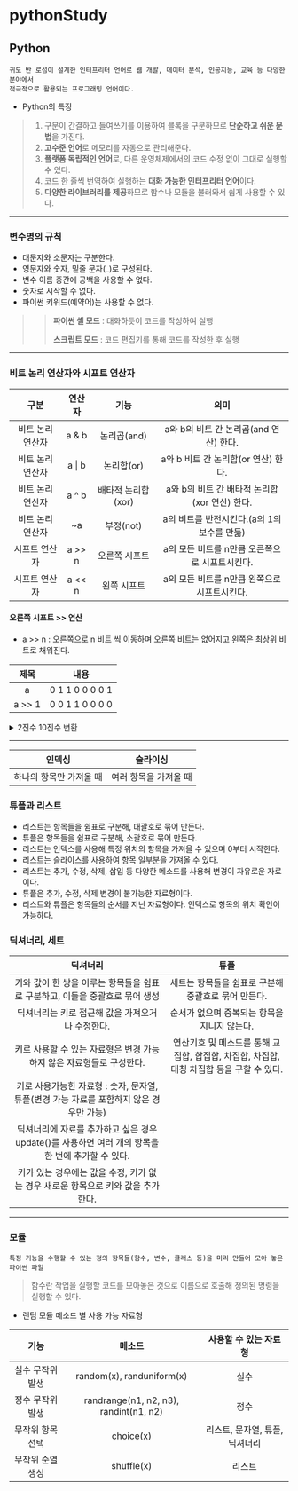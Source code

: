 # pythonStudy

## Python
```
귀도 반 로섬이 설계한 인터프리터 언어로 웹 개발, 데이터 분석, 인공지능, 교육 등 다양한 분야에서
적극적으로 활용되는 프로그래밍 언어이다.
```
* Python의 특징
> 1. 구문이 간결하고 들여쓰기를 이용하여 블록을 구분하므로 **단순하고 쉬운 문법**을 가진다.
> 2. **고수준 언어**로 메모리를 자동으로 관리해준다.
> 3. **플랫폼 독립적인 언어**로, 다른 운영체제에서의 코드 수정 없이 그대로 실행할 수 있다.
> 4. 코드 한 줄씩 번역하여 실행하는 **대화 가능한 인터프리터 언어**이다.
> 5. **다양한 라이브러리를 제공**하므로 함수나 모듈을 불러와서 쉽게 사용할 수 있다.
***
### 변수명의 규칙
* 대문자와 소문자는 구분한다.
* 영문자와 숫자, 밑줄 문자(_)로 구성된다.
* 변수 이름 중간에 공백을 사용할 수 없다.
* 숫자로 시작할 수 없다.
* 파이썬 키워드(예약어)는 사용할 수 없다.

>> **파이썬 셸 모드** : 대화하듯이 코드를 작성하여 실행
>> 
>> **스크립트 모드** : 코드 편집기를 통해 코드를 작성한 후 실행
***
### 비트 논리 연산자와 시프트 연산자
| 구분 | 연산자 | 기능 | 의미 |
|:----:|:------:|:----:|:------:|
|비트 논리 연산자 | a & b | 논리곱(and) | a와 b의 비트 간 논리곱(and 연산) 한다.|
|비트 논리 연산자 | a \| b | 논리합(or) | a와 b 비트 간 논리합(or 연산) 한다.|
|비트 논리 연산자 | a ^ b | 배타적 논리합(xor) | a와 b의 비트 간 배타적 논리합(xor 연산) 한다.|
|비트 논리 연산자 | ~a | 부정(not) | a의 비트를 반전시킨다.(a의 1의 보수를 만듦) |
| 시프트 연산자 | a >> n | 오른쪽 시프트 | a의 모든 비트를 n만큼 오른쪽으로 시프트시킨다. |
| 시프트 연산자 | a << n | 왼쪽 시프트 | a의 모든 비트를 n만큼 왼쪽으로 시프트시킨다.|

#### 오른쪽 시프트 >> 연산
* a >> n : 오른쪽으로 n 비트 씩 이동하며 오른쪽 비트는 없어지고 왼쪽은 최상위 비트로 채워진다.

|제목|내용|
|:------:|:---:|
|a| 0 1 1 0   0 0 0 1|
|a >> 1 | 0 0 1 1   0 0 0 0|

<details>
<summary>2진수 10진수 변환</summary>

<!-- summary 아래 한칸 공백 두어야함 -->

![스크린샷 2023-08-09 110226](https://github.com/bckkingkkang/pythonStudy/assets/131218470/db7e6bb3-74c5-4875-b8d1-4fbe1564f065)
![스크린샷 2023-08-09 110334](https://github.com/bckkingkkang/pythonStudy/assets/131218470/cdb2eac9-b5ab-431f-b195-0167678b9dee)
</details>

***
| 인덱싱 | 슬라이싱 |
|:-----------:|:--------------:|
| 하나의 항목만 가져올 때 | 여러 항목을 가져올 때 | 

### 튜플과 리스트
* 리스트는 항목들을 쉼표로 구분해, 대괄호로 묶어 만든다.
* 튜플은 항목들을 쉼표로 구분해, 소괄호로 묶어 만든다.
* 리스트는 인덱스를 사용해 특정 위치의 항목을 가져올 수 있으며 0부터 시작한다.
* 리스트는 슬라이스를 사용하여 항목 일부분을 가져올 수 있다.
* 리스트는 추가, 수정, 삭제, 삽입 등 다양한 메소드를 사용해 변경이 자유로운 자료이다.
* 튜플은 추가, 수정, 삭제 변경이 불가능한 자료형이다.
* 리스트와 튜플은 항목들의 순서를 지닌 자료형이다. 인덱스로 항목의 위치 확인이 가능하다.

### 딕셔너리, 세트
| 딕셔너리 | 튜플 |
|:---------:|:----------:|
|키와 값이 한 쌍을 이루는 항목들을 쉼표로 구분하고, 이들을 중괄호로 묶어 생성 | 세트는 항목들을 쉼표로 구분해 중괄호로 묶어 만든다. |
|딕셔너리는 키로 접근해 값을 가져오거나 수정한다. | 순서가 없으며 중복되는 항목을 지니지 않는다. |
|키로 사용할 수 있는 자료형은 변경 가능하지 않은 자료형들로 구성한다. |  연산기호 및 메소드를 통해 교집합, 합집합, 차집합, 차집합, 대칭 차집합 등을 구할 수 있다. |
|키로 사용가능한 자료형 : 숫자, 문자열, 튜플(변경 가능 자료를 포함하지 않은 경우만 가능)||
|딕셔너리에 자료를 추가하고 싶은 경우 update()를 사용하면 여러 개의 항목을 한 번에 추가할 수 있다. | |
|키가 있는 경우에는 값을 수정, 키가 없는 경우 새로운 항목으로 키와 값을 추가한다. ||

***
### 모듈
```
특정 기능을 수행할 수 있는 정의 항목들(함수, 변수, 클래스 등)을 미리 만들어 모아 놓은 파이썬 파일
```
> 함수란 작업을 실행할 코드를 모아놓은 것으로 이름으로 호출해 정의된 명령을 실행할 수 있다.


* 랜덤 모듈 메소드 별 사용 가능 자료형

| 기능 | 메소드 | 사용할 수 있는 자료형 |
|:------:|:-------------:|:-------------:|
| 실수 무작위 발생 | random(x), randuniform(x) | 실수 |
| 정수 무작위 발생 | randrange(n1, n2, n3), randint(n1, n2) | 정수 |
| 무작위 항목 선택 | choice(x) | 리스트, 문자열, 튜플, 딕셔너리 |
| 무작위 순열 생성 | shuffle(x) | 리스트 |

